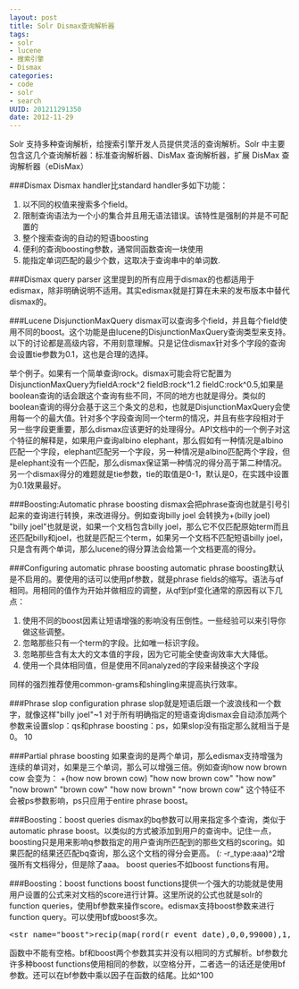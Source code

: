 ```yaml
---
layout: post
title: Solr Dismax查询解析器
tags: 
- solr
- lucene
- 搜索引擎
- Dismax
categories:
- code
- solr
- search
UUID: 201211291350
date: 2012-11-29
---
```


Solr 支持多种查询解析，给搜索引擎开发人员提供灵活的查询解析。Solr 中主要包含这几个查询解析器：标准查询解析器、DisMax 查询解析器，扩展 DisMax 查询解析器（eDisMax）

###Dismax
Dismax handler比standard handler多如下功能：
<ol>
<li>以不同的权值来搜索多个field。 </li>
<li>限制查询语法为一个小的集合并且用无语法错误。该特性是强制的并是不可配置的 </li>
<li>整个搜索查询的自动的短语boosting </li>
<li>便利的查询boosting参数，通常同函数查询一块使用 </li>
<li>能指定单词匹配的最少个数，这取决于查询串中的单词数.</li>
</ol>

###Dismax query parser
这里提到的所有应用于dismax的也都适用于edismax，除非明确说明不适用。其实edismax就是打算在未来的发布版本中替代dismax的。

###Lucene DisjunctionMaxQuery
dismax可以查询多个field，并且每个field使用不同的boost。这个功能是由lucene的DisjunctionMaxQuery查询类型来支持。以下的讨论都是高级内容，不用刻意理解。只是记住dismax针对多个字段的查询会设置tie参数为0.1，这也是合理的选择。

举个例子。如果有一个简单查询rock。dismax可能会将它配置为DisjunctionMaxQuery为fieldA:rock^2 fieldB:rock^1.2 fieldC:rock^0.5,如果是boolean查询的话会跟这个查询有些不同，不同的地方也就是得分。类似的boolean查询的得分会基于这三个条文的总和，也就是DisjunctionMaxQuery会使用每一个的最大值。针对多个字段查询同一个term的情况，并且有些字段相对于另一些字段更重要，那么dismax应该更好的处理得分。API文档中的一个例子对这个特征的解释是，如果用户查询albino elephant，那么假如有一种情况是albino匹配一个字段，elephant匹配另一个字段，另一种情况是albino匹配两个字段，但是elephant没有一个匹配，那么dismax保证第一种情况的得分高于第二种情况。
另一个dismax得分的难题就是tie参数，tie的取值是0-1，默认是0，在实践中设置为0.1效果最好。

###Boosting:Automatic phrase boosting
dismax会把phrase查询也就是引号引起来的查询进行转换，来改进得分。例如查询billy joel 会转换为+(billy joel) "billy joel"也就是说，如果一个文档包含billy joel，那么它不仅匹配原始term而且还匹配billy和joel，也就是匹配三个term，如果另一个文档不匹配短语billy joel，只是含有两个单词，那么lucene的得分算法会给第一个文档更高的得分。

###Configuring automatic phrase boosting
automatic phrase boosting默认是不启用的。要使用的话可以使用pf参数，就是phrase fields的缩写。语法与qf相同。用相同的值作为开始并做相应的调整，从qf到pf变化通常的原因有以下几点：
<ol>
<li>使用不同的boost因素让短语增强的影响没有压倒性。一些经验可以来引导你做这些调整。</li>
<li>忽略那些只有一个term的字段。比如唯一标识字段。</li>
<li>忽略那些含有太大的文本值的字段，因为它可能全使查询效率大大降低。</li>
<li>使用一个具体相同值，但是使用不同analyzed的字段来替换这个字段</li>
</ol>
同样的强烈推荐使用common-grams和shingling来提高执行效率。

###Phrase slop configuration
phrase slop就是短语后跟一个波浪线和一个数字，就像这样"billy joel"~1
对于所有明确指定的短语查询dismax会自动添加两个参数来设置slop：qs和phrase boosting：ps，如果slop没有指定那么就相当于是0。
<str name="qs">1</str><str name="ps">0</str>

###Partial phrase boosting
如果查询的是两个单词，那么edismax支持增强为连续的单词对，如果是三个单词，那么可以增强三倍。例如查询how now brown cow
会变为：
+(how now brown cow) "how now brown cow" "how now" "now brown" "brown cow" "how now brown" "now brown cow"
这个特征不会被ps参数影响，ps只应用于entire phrase boost。

###Boosting：boost queries
dismax的bq参数可以用来指定多个查询，类似于automatic phrase boost。以类似的方式被添加到用户的查询中。记住一点，boosting只是用来影响q参数指定的用户查询所匹配到的那些文档的scoring。如果匹配的结果还匹配bq查询，那么这个文档的得分会更高。
(*:* -r_type:aaa)^2增强所有文档得分，但是除了aaa。
boost queries不如boost functions有用。

###Boosting：boost functions
boost functions提供一个强大的功能就是使用用户设置的公式来对文档的score进行计算。这里所说的公式也就是solr的function queries，使用bf参数来操作score。edismax支持boost参数来进行function query。可以使用bf或boost多次。
<pre id="wiki">
&lt;str name="boost"&gt;recip(map(rord(r_event_date),0,0,99000),1,95000,95000)&lt;/str&gt;
</pre>
函数中不能有空格。bf和boost两个参数其实并没有以相同的方式解析。bf参数允许多种boost functions使用相同的参数，以空格分开，二者选一的话还是使用bf参数。还可以在bf参数中乘以因子在函数的结尾。比如^100
